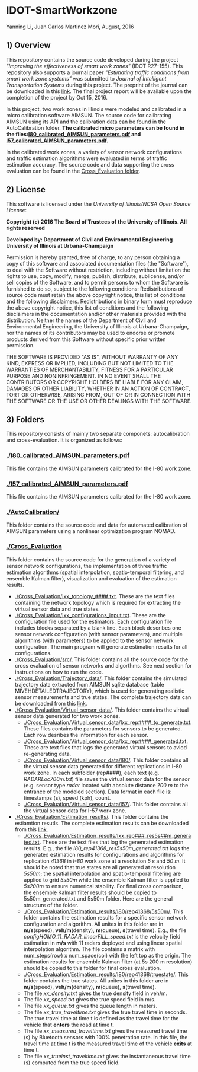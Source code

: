 # IDOT-SmartWorkzone
Yanning Li, Juan Carlos Martinez Mori, August, 2016

## 1) Overview
This repository contains the source code developed during the project *"Improving the effectiveness of smart work zones"* (IDOT R27-155). This repository also supports a journal paper *"Estimating traffic conditions from smart work zone systems"* was submitted to *Journal of Intelligent Transportation Systems* during this project. The preprint of the journal can be downloaded in this [link](https://www.dropbox.com/s/0p4s5amhcjjou5h/LiMoriWork2016.pdf?dl=0). The final project report will be available upon the completion of the project by Oct 15, 2016.

In this project, two work zones in Illinois were modeled and calibrated in a micro calibration software AIMSUN. The source code for calibrating AIMSUN using its API and the calibration data can be found in the AutoCalibration folder. **The calibrated micro parameters can be found in the files:[I80_calibrated_AIMSUN_parameters.pdf](https://github.com/Lab-Work/IDOT-SmartWorkzone/blob/master/I80_calibrated_AIMSUN_parameters.pdf) and [I57_calibrated_AIMSUN_parameters.pdf](https://github.com/Lab-Work/IDOT-SmartWorkzone/blob/master/I80_calibrated_AIMSUN_parameters.pdf).**

In the calibrated work zones, a variety of sensor network configurations and traffic estimation algorithms were evaluated in terms of traffic estimation accuracy. The source code and data supporting the cross evaluation can be found in the [Cross_Evaluation folder](https://github.com/Lab-Work/IDOT-SmartWorkzone/tree/master/Cross_Evaluation). 

## 2) License

This software is licensed under the *University of Illinois/NCSA Open Source License*:

**Copyright (c) 2016 The Board of Trustees of the University of Illinois. All rights reserved**

**Developed by: Department of Civil and Environmental Engineering University of Illinois at Urbana-Champaign**

Permission is hereby granted, free of charge, to any person obtaining a copy of this software and associated documentation files (the "Software"), to deal with the Software without restriction, including without limitation the rights to use, copy, modify, merge, publish, distribute, sublicense, and/or sell copies of the Software, and to permit persons to whom the Software is furnished to do so, subject to the following conditions: Redistributions of source code must retain the above copyright notice, this list of conditions and the following disclaimers. Redistributions in binary form must reproduce the above copyright notice, this list of conditions and the following disclaimers in the documentation and/or other materials provided with the distribution. Neither the names of the Department of Civil and Environmental Engineering, the University of Illinois at Urbana-Champaign, nor the names of its contributors may be used to endorse or promote products derived from this Software without specific prior written permission.

THE SOFTWARE IS PROVIDED "AS IS", WITHOUT WARRANTY OF ANY KIND, EXPRESS OR IMPLIED, INCLUDING BUT NOT LIMITED TO THE WARRANTIES OF MERCHANTABILITY, FITNESS FOR A PARTICULAR PURPOSE AND NONINFRINGEMENT. IN NO EVENT SHALL THE CONTRIBUTORS OR COPYRIGHT HOLDERS BE LIABLE FOR ANY CLAIM, DAMAGES OR OTHER LIABILITY, WHETHER IN AN ACTION OF CONTRACT, TORT OR OTHERWISE, ARISING FROM, OUT OF OR IN CONNECTION WITH THE SOFTWARE OR THE USE OR OTHER DEALINGS WITH THE SOFTWARE.

## 3) Folders
This repository consists of mainly two separate componets: autocalibration and cross-evaluation. It is organized as follows:

### [./I80_calibrated_AIMSUN_parameters.pdf](https://github.com/Lab-Work/IDOT-SmartWorkzone/blob/master/I80_calibrated_AIMSUN_parameters.pdf)
This file contains the AIMSUN parameters calibrated for the I-80 work zone.

### [./I57_calibrated_AIMSUN_parameters.pdf](https://github.com/Lab-Work/IDOT-SmartWorkzone/blob/master/I80_calibrated_AIMSUN_parameters.pdf)
This file contains the AIMSUN parameters calibrated for the I-80 work zone.

### [./AutoCalibration/](https://github.com/Lab-Work/IDOT-SmartWorkzone/tree/master/AutoCalibration)
This folder contains the source code and data for automated calibration of AIMSUN parameters using a nonlinear optimization program NOMAD.

### [./Cross_Evaluation](https://github.com/Lab-Work/IDOT-SmartWorkzone/tree/master/Cross_Evaluation)
This folder contains the source code for the generation of a variety of sensor network configurations, the implementation of three traffic estimation algorithms (spatial interpolation, spatio-temporal filtering, and ensemble Kalman filter), visualization and evaluation of the estimation results. 
- [./Cross_Evaluation/Ixx_topology_####.txt](https://github.com/Lab-Work/IDOT-SmartWorkzone/tree/master/Cross_Evaluation). 
These are the text files containing the network topology which is required for extracting the virtual sensor data and true states. 
- [./Cross_Evaluation/Ixx_configurations_input.txt](https://github.com/Lab-Work/IDOT-SmartWorkzone/tree/master/Cross_Evaluation). These are the configuration file used for the estimators. Each configuration file includes blocks separated by a blank line. Each block describes one sensor network configuration (with sensor parameters), and multiple algorithms (with parameters) to be applied to the sensor network configuration. The main program will generate estimation results for all configurations.
- [./Cross_Evaluation/src/](https://github.com/Lab-Work/IDOT-SmartWorkzone/tree/master/Cross_Evaluation/src). This folder contains all the source code for the cross evaluation of sensor networks and algorthms. See next section for instructions on how to run the code.
- [./Cross_Evaluation/Trajectory_data/](https://github.com/Lab-Work/IDOT-SmartWorkzone/tree/master/Cross_Evaluation/Trajectory_data). This folder contains the simulated trajectory data extracted from AIMSUN sqlite database (table MIVEHDETAILEDTRAJECTORY), which is used for generating realistic sensor measurements and true states. The complete trajectory data can be downloaded from this [link](https://uofi.box.com/s/2bkwejveuew2fospxcn4pqi0df7wrrfj). 
- [./Cross_Evaluation/Virtual_sensor_data/](https://github.com/Lab-Work/IDOT-SmartWorkzone/tree/master/Cross_Evaluation/Virtual_sensor_data). This folder contains the virtual sensor data generated for two work zones. 
  * [./Cross_Evaluation/Virtual_sensor_data/Ixx_rep####_to_generate.txt](https://github.com/Lab-Work/IDOT-SmartWorkzone/tree/master/Cross_Evaluation/Virtual_sensor_data). These files contains the parameters for sensors to be generated. Each row desribes the information for each sensor.
  * [./Cross_Evaluation/Virtual_sensor_data/Ixx_rep####_generated.txt](https://github.com/Lab-Work/IDOT-SmartWorkzone/tree/master/Cross_Evaluation/Virtual_sensor_data). These are text files that logs the generated virtual sensors to aviod re-generating data.
  * [./Cross_Evaluation/Virtual_sensor_data/I80/](https://github.com/Lab-Work/IDOT-SmartWorkzone/tree/master/Cross_Evaluation/Virtual_sensor_data/I80). This folder contains all the virtual sensor data generated for different replications in I-80 work zone. In each subfolder (rep####), each text (e.g. *RADARLoc700m.txt*) file saves the virtual sensor data for the sensor (e.g. sensor type *radar* located with absolute distance *700 m* to the entrance of the modeled section). Data format in each file is: timestamps (s), speed (kph), count.
  * [./Cross_Evaluation/Virtual_sensor_data/I57/](https://github.com/Lab-Work/IDOT-SmartWorkzone/tree/master/Cross_Evaluation/Virtual_sensor_data/I57). This folder contains all the virtual sensor data for I-57 work zone. 
- [./Cross_Evaluation/Estimation_results/](https://github.com/Lab-Work/IDOT-SmartWorkzone/tree/master/Cross_Evaluation/Estimation_results). This folder contains the estiamtion resutls. The complete estimation results can be downloaded from this [link](https://uofi.box.com/s/g6j15tbc2nlnftd0hgv87r2eru6xon6b). 
  * [./Cross_Evaluation/Estimation_results/Ixx_rep###_res5s##m_generated.txt](https://github.com/Lab-Work/IDOT-SmartWorkzone/tree/master/Cross_Evaluation/Estimation_results). These are the text files that log the genenrated estimation results. E.g., the file *I80\_rep41368\_res5s50m\_generated.txt* logs the generated estimation results for configurations and algorithms for replication *41368* in *I-80* work zone at a resolution *5 s* and *50 m*. It should be noted that true states are all generated at resolution *5s50m*; the spatial interpolation and spatio-temporal filtering are applied to grid *5s50m* while the ensemble Kalman filter is applied to *5s200m* to ensure numerical stability. For final cross comparison, the ensemble Kalman filter results should be copied to 5s50m\_generated.txt and 5s50m folder. Here are the general structure of the folder.
  * [./Cross_Evaluation/Estimation_results/I80/rep41368/5s50m/](https://github.com/Lab-Work/IDOT-SmartWorkzone/tree/master/Cross_Evaluation/Estimation_results/I80/rep41368/5s50m). This folder contains the estimation results for a specific sensor network configuration and algorithm. All unites in this folder are in **m/s**(speed), **veh/m**(density), **m**(queue), **s**(travel time). E.g., the file *configHOMO_11_RADAR_linearFILL_speed.txt* is the velocity field estimation in **m/s** with 11 radars deployed and using linear spatial interpolation algorithm. The file contains a matrix with num\_steps(row) x num\_space(col) with the left top as the origin. The estimation results for ensemble Kalman filter (at 5s 200 m resolution) should be copied to this folder for final cross evaluation. 
  * [./Cross_Evaluation/Estimation_results/I80/rep41368/truestate/](https://github.com/Lab-Work/IDOT-SmartWorkzone/tree/master/Cross_Evaluation/Estimation_results/I80/rep41368/truestate). This folder contains the true states. All unites in this folder are in **m/s**(speed), **veh/m**(density), **m**(queue), **s**(travel time).
   + The file *xx_density.txt* gives the true density field in veh/m.
   + The file *xx_speed.txt* gives the true speed field in m/s.
   + The file *xx_queue.txt* gives the queue length in meters.
   + The file *xx_true_traveltime.txt* gives the true travel time in seconds. The true travel time at time t is defined as the travel time for the vehicle that **enters** the road at time t.
   + The file *xx_measured_traveltime.txt* gives the measured travel time (s) by Bluetooth sensors with 100% penetration rate. In this file, the travel time at time t is the measured travel time of the vehicle **exits** at time t.
   + The file *xx_trueinst_traveltime.txt* gives the instantaneous travel time (s) computed from the true speed field. 


